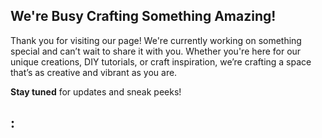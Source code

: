 
## We're Busy Crafting Something Amazing!

Thank you for visiting our page! We're currently working on something special and can’t wait to share it with you. Whether you're here for our unique creations, DIY tutorials, or craft inspiration, we’re crafting a space that’s as creative and vibrant as you are.

**Stay tuned** for updates and sneak peeks!

## :